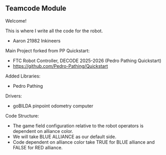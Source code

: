 ## Teamcode Module

Welcome!

This is where I write all the code for the robot.
- Aaron 21982 Inkineers

Main Project forked from PP Quickstart:
- FTC Robot Controller, DECODE 2025-2026 (Pedro Pathing Quickstart)
- https://github.com/Pedro-Pathing/Quickstart

Added Libraries:
- Pedro Pathing

Drivers:
- goBILDA pinpoint odometry computer

Code Structure:
- The game field configuration relative to the robot operators is dependent on alliance color. 
- We will take BLUE ALLIANCE as our default side.
- Code dependent on alliance color take TRUE for BLUE alliance and FALSE for RED alliance. 
